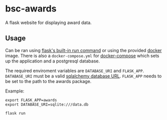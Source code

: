 # bsc-awards
A flask website for displaying award data.

## Usage

Can be ran using [flask's built-in run command](http://flask.pocoo.org/docs/1.0/cli/) or using the provided [docker](https://www.docker.com/) image. There is also a `docker-compose.yml` for [docker-compose](https://github.com/docker/compose) which sets up the application and a postgresql database. 

The required enviroment variables are `DATABASE_URI` and `FLASK_APP`. `DATABASE_URI` must be a valid [sqlalchemy database URL](http://docs.sqlalchemy.org/en/latest/core/engines.html). `FLASK_APP` needs to be set to the path to the awards package.

Example:

```
export FLASK_APP=awards
export DATABASE_URI=sqlite:///data.db

flask run
```

